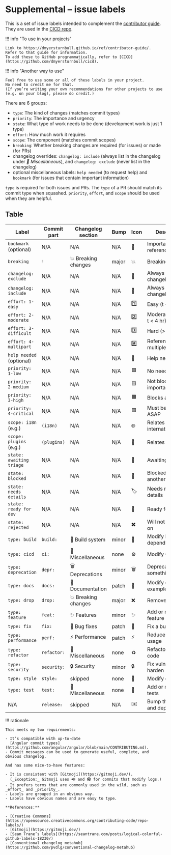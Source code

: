 # Supplemental – issue labels

<!--
SPDX-FileCopyrightText: Copyright 2017-2024, Douglas Myers-Turnbull
SPDX-PackageHomePage: https://dmyersturnbull.github.io
SPDX-License-Identifier: CC-BY-SA-4.0
-->

This is a set of issue labels intended to complement the [contributor guide](contributor-guide.md).
They are used in the [CICD repo](https://github.com/dmyersturnbull/cicd).

!!! info "To use in your projects"

    Link to https://dmyersturnbull.github.io/ref/contributor-guide/.
    Refer to that guide for information.
    To add these to GitHub programmatically, refer to [CICD](https://github.com/dmyersturnbull/cicd).

!!! info "Another way to use"

    Feel free to use some or all of these labels in your project.
    No need to credit me for that.
    (If you’re writing your own recommendations for other projects to use
    (e.g. on your blog), please do credit.)

There are 6 groups:

- `type`: The kind of changes (matches commit types)
- `priority`: The importance and urgency
- `state`: What type of work needs to be done (development work is just 1 type)
- `effort`: How much work it requires
- `scope`: The component (matches commit scopes)
- `breaking`: Whether breaking changes are required (for issues) or made (for PRs)
- changelog overrides:
  `changelog: include` (always list in the changelog under _🍒 Miscellaneous_),
  and `changelog: exclude` (never list in the changelog)
- optional miscellaneous labels: `help needed` (to request help)
  and `bookmark` (for issues that contain important information)

`type` is required for both issues and PRs.
The `type` of a PR should match its commit type when squashed.
`priority`, `effort`, and `scope` should be used when they are helpful.

## Table

| Label                    | Commit part | Changelog section   | Bump  | Icon | Description                     | Color     |
| ------------------------ | ----------- | ------------------- | ----- | ---- | ------------------------------- | --------- |
| `bookmark` (optional)    | N/A         | N/A                 | N/A   | 🔖   | Important for reference         | `ffff44`  |
| `breaking`               | `!`         | 💥 Breaking changes | major | 💥   | Breaking change                 | `000000`  |
| `changelog: exclude`     | N/A         | N/A                 | N/A   | 🔕   | Always omit from changelog      | `f2e9e9`  |
| `changelog: include`     | N/A         | N/A                 | N/A   | 🔔   | Always include in changelog     | `f9e6e6`  |
| `effort: 1-easy`         | N/A         | N/A                 | N/A   | 1️⃣   | Easy (t < 1 hr)                 | `50b0ff`  |
| `effort: 2-moderate`     | N/A         | N/A                 | N/A   | 2️⃣   | Moderate (1 hr <= t < 4 hr)     | `90e0fff` |
| `effort: 3-difficult`    | N/A         | N/A                 | N/A   | 3️⃣️  | Hard (>= 4 hours)               | `8670ff`  |
| `effort: 4-multipart`    | N/A         | N/A                 | N/A   | #️⃣   | References multiple issues      | `c050ff`  |
| `help needed` (optional) | N/A         | N/A                 | N/A   | 👋   | Help needed                     | `50ff50`  |
| `priority: 1-low`        | N/A         | N/A                 | N/A   | 🟩   | No need to rush                 | `99dd00`  |
| `priority: 2-medium`     | N/A         | N/A                 | N/A   | 🟨   | Not blocking but important      | `d0cc11`  |
| `priority: 3-high`       | N/A         | N/A                 | N/A   | 🟧   | Blocks a release                | `e09911`  |
| `priority: 4-critical`   | N/A         | N/A                 | N/A   | 🟥   | Must be fixed ASAP              | `ff6600`  |
| `scope: i18n` (e.g.)     | `(i18n)`    | N/A                 | N/A   | 🌐   | Relates to internationalization | `009000`  |
| `scope: plugins` (e.g.)  | `(plugins)` | N/A                 | N/A   | 🧩   | Relates to plugins              | `000090`  |
| `state: awaiting triage` | N/A         | N/A                 | N/A   | 🚦   | Awaiting triage                 | `f0f0f0`  |
| `state: blocked`         | N/A         | N/A                 | N/A   | 🚧   | Blocked by another issue        | `e0e0e0`  |
| `state: needs details`   | N/A         | N/A                 | N/A   | 🏷️   | Needs more details              | `f0f0f0`  |
| `state: ready for dev`   | N/A         | N/A                 | N/A   | 🏁   | Ready for work                  | `e0e0e0`  |
| `state: rejected`        | N/A         | N/A                 | N/A   | ✖️   | Will not be worked on           | `ffffff`  |
| `type: build`            | `build:`    | 🔧 Build system     | minor | 🔧   | Modify build or dependencies    | `90e0ff`  |
| `type: cicd`             | `ci:`       | 🍒 Miscellaneous    | none  | ⚙️   | Modify CI/CD                    | `90e0ff`  |
| `type: deprecation`      | `depr:`     | 🗑️ Deprecations     | minor | 🗑️   | Deprecate something public      | `90e0ff`  |
| `type: docs`             | `docs:`     | 📝 Documentation    | patch | 📝   | Modify docs or examples         | `90e0ff`  |
| `type: drop`             | `drop:`     | 💥 Breaking changes | major | ❌   | Remove a feature                | `90e0ff`  |
| `type: feature`          | `feat:`     | ✨ Features         | minor | ✨   | Add or modify a feature         | `90e0ff`  |
| `type: fix`              | `fix:`      | 🐛 Bug fixes        | patch | 🐛   | Fix a bug                       | `90e0ff`  |
| `type: performance`      | `perf:`     | ⚡️ Performance     | patch | ⚡️  | Reduce resource usage           | `90e0ff`  |
| `type: refactor`         | `refactor:` | 🍒 Miscellaneous    | none  | ♻️   | Refactor source code            | `90e0ff`  |
| `type: security`         | `security:` | 🔒️ Security        | minor | 🔒️  | Fix vulnerability or harden     | `90e0ff`  |
| `type: style`            | `style:`    | skipped             | none  | 🎨   | Modify code style               | `90e0ff`  |
| `type: test`             | `test:`     | 🍒 Miscellaneous    | none  | 🚨   | Add or modify tests             | `90e0ff`  |
| N/A                      | `release:`  | skipped             | N/A   | ✉️   | Bump the version and deploy     | N/A       |

!!! rationale

    This meets my two requirements:

    - It’s compatible with up-to-date
      [Angular commit types](https://github.com/angular/angular/blob/main/CONTRIBUTING.md).
    - Commit messages can be used to generate useful, complete, and obvious changelog.

    And has some nice-to-have features:

    - It is consistent with [Gitmoji](https://gitmoji.dev/).
      (_Exception:_ Gitmoji uses 🔊 and 🔇 for commits that modify logs.)
    - It prefers terms that are commonly used in the wild, such as _effort_ and _priority_.
    - Labels are grouped in an obvious way.
    - Labels have obvious names and are easy to type.

    **References:**

    - [Creative Commons](https://opensource.creativecommons.org/contributing-code/repo-labels/)
    - [Gitmoji](https://gitmoji.dev/)
    - [Sean Trane’s labels](https://seantrane.com/posts/logical-colorful-github-labels-18230/)
    - [Conventional changelog metahub](https://github.com/pvdlg/conventional-changelog-metahub)

